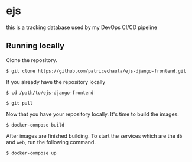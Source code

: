 # ejs

this is a tracking database used by my DevOps CI/CD pipeline

## Running locally

Clone the repository.

`$ git clone https://github.com/patricechaula/ejs-django-frontend.git`


If you  already have the repository locally

`$ cd /path/to/ejs-django-frontend`


`$ git pull `


Now that you have your repository locally. It's time to build the images.

`$ docker-compose build`

After images are finished building. To start the services which are the `db` and `web`, run the following command.

`$ docker-compose up` 


